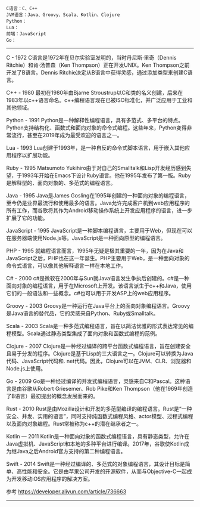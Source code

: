 ```
C语言：C、C++
JVM语言：Java、Groovy、Scala、Kotlin、Clojure
Python：
Lua：
前端：JavaScript
Go：
```

---------------------------------------------------------------------------------------------------------------------


C - 1972
C语言是1972年在贝尔实验室发明的，当时丹尼斯·里奇（Dennis Ritchie）和肯·汤普森（Ken Thompson）正在开发UNIX。Ken Thompson之前开发了B语言。Dennis Ritchie决定从B语言中获得灵感，通过添加类型来创建C语言。


C++ - 1980
最初在1980年由Bjarne Stroustrup以C和类的名义创建，后来在1983年以c++语言命名。c++编程语言现在已被ISO标准化，并广泛应用于工业和其他领域。


Python - 1991
Python是一种解释性编程语言，具有多范式、多平台的特点。Python支持结构化、函数式和面向对象的命令式编程。这些年来，Python变得非常流行，甚至在2019年成为最受欢迎的语言之一。


Lua - 1993
Lua创建于1993年，是一种自反的命令式脚本语言，用于嵌入其他应用程序以扩展功能。


Ruby - 1995
Matsumoto Yukihiro由于对自己的Smalltalk和Lisp开发经历感到失望，于1993年开始在Emacs下设计Ruby语言。他在1995年发布了第一版。Ruby是解释型的、面向对象的、多范式的编程语言。


Java - 1995
Java是James Gosling在1995年创建的一种面向对象的编程语言，至今仍是业界最流行和使用最多的语言。Java允许完成客户机到web应用程序的所有工作，而谷歌将其作为Android移动操作系统上开发应用程序的语言，进一步扩展了它的功能。


JavaScript - 1995
JavaScript是一种脚本编程语言，主要用于Web，但现在可以在服务器端使用Node.js等。JavaScript是一种面向原型的编程语言。


PHP - 1995
就编程语言而言，1995年无疑是极其重要的一年，因为在Java和JavaScript之后，PHP也在这一年诞生。PHP主要用于Web，是一种面向对象的命令式语言，可以像其他解释语言一样在本地工作。


C# - 2000
c#是微软在2000年与Sun就Java语言发生争执后创建的。c#是一种面向对象的编程语言，用于在Microsoft上开发。该语言派生于c++和Java，使用它们的一般语法和一些概念。c#也可以用于开发ASP上的web应用程序。


Groovy - 2003
Groovy是一种运行在Java平台上的面向对象编程语言。Groovy是Java语言的替代品，它的灵感来自Python、Ruby或Smalltalk。


Scala - 2003
Scala是一种多范式编程语言，旨在以简洁优雅的形式表达常见的编程模型。Scala通过静态类型集成了面向对象和函数式编程的范例。


Clojure - 2007
Clojure是一种经过编译的跨平台函数式编程语言，旨在创建安全且易于分发的程序。Clojure是基于Lisp的三大语言之一。Clojure可以转换为Java代码、JavaScript代码和. net代码。因此，Clojure可以在JVM、CLR、浏览器和Node.js上使用。


Go - 2009
Go是一种经过编译的并发式编程语言，灵感来自C和Pascal。这种语言是由谷歌从Robert Griesemer、Rob Pike和Ken Thompson（他在1969年创造了B语言）最初提出的概念发展而来的。


Rust - 2010
Rust是由Mozilla设计和开发的多范型编译的编程语言。Rust是“一种安全、并发、实用的语言”，同时支持纯函数式编程风格、actor模型、过程式编程以及面向对象编程。Rust常被称为c++的潜在继承者之一。


Kotlin — 2011
Kotlin是一种面向对象的函数式编程语言，具有静态类型，允许在Java虚拟机、JavaScript和本地的多种平台进行编译。2017年，谷歌使Kotlin成为继Java之后Android官方支持的第二种编程语言。


Swift - 2014
Swift是一种经过编译的、多范式的对象编程语言，其设计目标是简单、高性能和安全。它是由苹果公司开发的开源软件，从而与Objective-C一起成为开发移动iOS应用程序的解决方案。




参考
https://developer.aliyun.com/article/736663


---------------------------------------------------------------------------------------------------------------------




